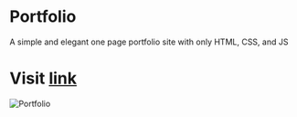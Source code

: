 # Portfolio
A simple and elegant one page portfolio site with only HTML, CSS, and JS
# Visit [link](https://unkld.github.io/Portfolio/)


![Portfolio](https://user-images.githubusercontent.com/70531709/159521143-d1eb023b-a6ff-4558-a386-ae5362c8bdc3.jpeg)
